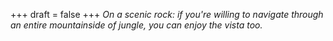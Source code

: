 
+++
draft = false
+++
_On a scenic rock: if you're willing to navigate through an entire mountainside of jungle, you can enjoy the vista too._
